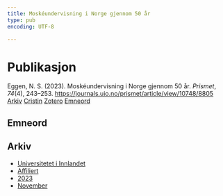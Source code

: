 ```yaml
---
title: Moskéundervisning i Norge gjennom 50 år
type: pub
encoding: UTF-8

---
```

<h1>Publikasjon</h1>
<article id="csl-bib-container-S6H5639V" class="csl-bib-container">
  <div class="csl-bib-body"> <div class="csl-entry">Eggen, N. S. (2023). Moskéundervisning i Norge gjennom 50 år. <i>Prismet</i>, <i>74</i>(4), 243–253. <a href="https://journals.uio.no/prismet/article/view/10748/8805">https://journals.uio.no/prismet/article/view/10748/8805</a></div> </div>
  <div class="csl-bib-buttons">
    <a href="#taxonomy-article-S6H5639V" alt="archive" class="csl-bib-button">Arkiv</a>
    <a href="https://app.cristin.no/results/show.jsf?id=2206997" alt="Cristin" class="csl-bib-button">Cristin</a>
    <a href="http://zotero.org/groups/5881554/items/S6H5639V" alt="Zotero" class="csl-bib-button">Zotero</a>
    <a href="#keywords-article-S6H5639V" alt="keywords" class="csl-bib-button">Emneord</a>
  </div>
  <div id="csl-bib-meta-container-S6H5639V"></div>
</article>
<div id="csl-bib-meta-S6H5639V" class="csl-bib-meta">
  <article id="keywords-article-S6H5639V" class="keywords-article">
    <h1>Emneord</h1>
    
  </article>
  <article id="taxonomy-article-S6H5639V" class="taxonomy-article">
    <h1>Arkiv</h1>
    <ul>
      <li>
        <a href="/nn/archive/?key=3DCRN523">Universitetet i Innlandet</a>
      </li>
      <li>
        <a href="/nn/archive/?key=II9RDAME">Affiliert</a>
      </li>
      <li>
        <a href="/nn/archive/?key=3TJDYZJS">2023</a>
      </li>
      <li>
        <a href="/nn/archive/?key=6AYQTUK4">November</a>
      </li>
    </ul>
  </article>
</div>
